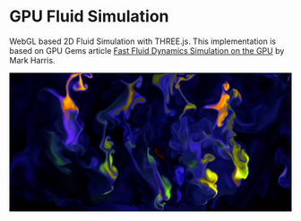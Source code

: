 # GPU Fluid Simulation

WebGL based 2D Fluid Simulation with THREE.js. This implementation is based on GPU Gems article [Fast Fluid Dynamics Simulation on the GPU]( https://developer.download.nvidia.com/books/HTML/gpugems/gpugems_ch38.html) by Mark Harris.

![Image description](./screenshot.png)